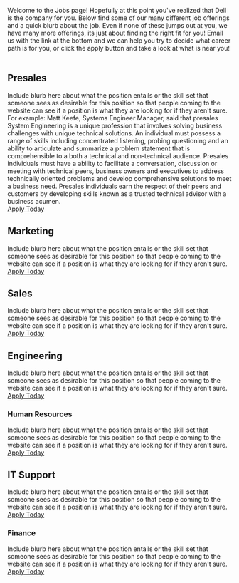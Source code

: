 Welcome to the Jobs page! Hopefully at this point you've realized that Dell is the company for you. Below find some of our many different job offerings and a quick blurb about the job. Even if none of these jumps out at you, we have many more offerings, its just about finding the right fit for you! Email us with the link at the bottom and we can help you try to decide what career path is for you, or click the apply button and take a look at what is near you!<br /><br />

## Presales
Include blurb here about what the position entails or the skill set that someone sees as desirable for this position so that people coming to the website can see if a position is what they are looking for if they aren't sure. For example:
Matt Keefe, Systems Engineer Manager, said that presales System Engineering is a unique profession that involves solving business challenges with unique technical solutions. An individual must possess a range of skills including concentrated listening, probing questioning and an ability to articulate and summarize a problem statement that is comprehensible to a both a technical and non-technical audience. Presales individuals must have a ability to facilitate a conversation, discussion or meeting with technical peers, business owners and executives to address technically oriented problems and develop comprehensive solutions to meet a business need. Presales individuals earn the respect of their peers and customers by developing skills known as a trusted technical advisor with a business acumen.<br />
[Apply Today](https://jobs.dell.com/search-jobs/Presales/)
<br />
## Marketing
Include blurb here about what the position entails or the skill set that someone sees as desirable for this position so that people coming to the website can see if a position is what they are looking for if they aren't sure.<br />
[Apply Today](https://jobs.dell.com/search-jobs/Marketing/)
<br />
## Sales
Include blurb here about what the position entails or the skill set that someone sees as desirable for this position so that people coming to the website can see if a position is what they are looking for if they aren't sure.<br />
[Apply Today](https://jobs.dell.com/search-jobs/Sales/)
<br />
## Engineering
Include blurb here about what the position entails or the skill set that someone sees as desirable for this position so that people coming to the website can see if a position is what they are looking for if they aren't sure.<br />
[Apply Today](https://jobs.dell.com/search-jobs/Engineering/)

### Human Resources
Include blurb here about what the position entails or the skill set that someone sees as desirable for this position so that people coming to the website can see if a position is what they are looking for if they aren't sure.<br />
[Apply Today](https://jobs.dell.com/search-jobs/Human%20Resources/)
<br />
## IT Support
Include blurb here about what the position entails or the skill set that someone sees as desirable for this position so that people coming to the website can see if a position is what they are looking for if they aren't sure.<br />
[Apply Today](https://jobs.dell.com/search-jobs/IT/)

### Finance
Include blurb here about what the position entails or the skill set that someone sees as desirable for this position so that people coming to the website can see if a position is what they are looking for if they aren't sure.<br />
[Apply Today](https://jobs.dell.com/search-jobs/Finance/)
